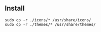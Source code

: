 ## Install

```
sudo cp -r ./icons/* /usr/share/icons/
sudo cp -r ./themes/* /usr/share/themes/
```
